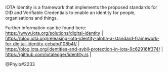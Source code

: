 IOTA Identity is a framework that implements the proposed standards for DID and Verifiable Credentials to enable an identity for people, organisations and things.  

Further information can be found here:  
https://www.iota.org/solutions/digital-identity |  
https://blog.iota.org/releasing-iota-identity-alpha-a-standard-framework-for-digital-identity-cebabd108b4f/ |  
https://blog.iota.org/identities-and-sybil-protection-in-iota-9c62916ff374/ |  
https://github.com/iotaledger/identity.rs |  

@Phylo#2233
